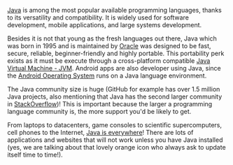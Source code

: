 [Java](https://go.java/index.html) is among the most popular available programming languages, thanks to its versatility and compatibility. It is widely used for software development, mobile applications, and large systems development.

Besides it is not that young as the fresh languages out there, Java which was born in 1995 and is maintained by [Oracle](https://www.oracle.com/index.html) was designed to be fast, secure, reliable, beginner-friendly and highly portable. This portability perk exists as it must be execute through a cross-platform compatible [Java Virtual Machine - JVM](https://en.wikipedia.org/wiki/Java_virtual_machine). Android apps are also developer using Java, since the [Android Operating System](https://en.wikipedia.org/wiki/Android_(operating_system)) runs on a Java language environment.

The Java community size is huge (GitHub for example has over 1.5 million Java projects, also mentioning that Java has the second larger community in [StackOverflow](https://stackoverflow.com/questions/tagged/java))! This is important because the larger a programming language community is, the more support you'd be likely to get.

From laptops to datacenters, game consoles to scientific supercomputers, cell phones to the Internet, [Java is everywhere](https://en.wikipedia.org/wiki/Write_once,_run_anywhere)! There are lots of applications and websites that will not work unless you have Java installed (yes, we are talking about that lovely orange icon who always ask to update itself time to time!).
